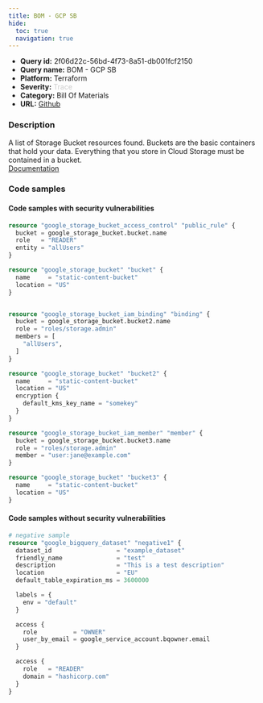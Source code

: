 ```yaml
---
title: BOM - GCP SB
hide:
  toc: true
  navigation: true
---
```


<style>
  .highlight .hll {
    background-color: #ff171742;
  }
  .md-content {
    max-width: 1100px;
    margin: 0 auto;
  }
</style>

-   **Query id:** 2f06d22c-56bd-4f73-8a51-db001fcf2150
-   **Query name:** BOM - GCP SB
-   **Platform:** Terraform
-   **Severity:** <span style="color:#CCCCCC">Trace</span>
-   **Category:** Bill Of Materials
-   **URL:** [Github](https://github.com/Checkmarx/kics/tree/master/assets/queries/terraform/gcp_bom/sb)

### Description
A list of Storage Bucket resources found. Buckets are the basic containers that hold your data. Everything that you store in Cloud Storage must be contained in a bucket.<br>
[Documentation](https://kics.io)

### Code samples
#### Code samples with security vulnerabilities
```tf title="Positive test num. 1 - tf file" hl_lines="35 21 7"
resource "google_storage_bucket_access_control" "public_rule" {
  bucket = google_storage_bucket.bucket.name
  role   = "READER"
  entity = "allUsers"
}

resource "google_storage_bucket" "bucket" {
  name     = "static-content-bucket"
  location = "US"
}


resource "google_storage_bucket_iam_binding" "binding" {
  bucket = google_storage_bucket.bucket2.name
  role = "roles/storage.admin"
  members = [
    "allUsers",
  ]
}

resource "google_storage_bucket" "bucket2" {
  name     = "static-content-bucket"
  location = "US"
  encryption {
    default_kms_key_name = "somekey"
  }
}

resource "google_storage_bucket_iam_member" "member" {
  bucket = google_storage_bucket.bucket3.name
  role = "roles/storage.admin"
  member = "user:jane@example.com"
}

resource "google_storage_bucket" "bucket3" {
  name     = "static-content-bucket"
  location = "US"
}

```


#### Code samples without security vulnerabilities
```tf title="Negative test num. 1 - tf file"
# negative sample
resource "google_bigquery_dataset" "negative1" {
  dataset_id                  = "example_dataset"
  friendly_name               = "test"
  description                 = "This is a test description"
  location                    = "EU"
  default_table_expiration_ms = 3600000

  labels = {
    env = "default"
  }

  access {
    role          = "OWNER"
    user_by_email = google_service_account.bqowner.email
  }

  access {
    role   = "READER"
    domain = "hashicorp.com"
  }
}

```
